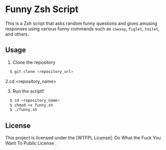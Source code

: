 # Funny Zsh Script

This is a Zsh script that asks random funny questions and gives amusing responses using various funny commands such as `cowsay`, `figlet`, `toilet`, and others.

## Usage

1. Clone the repository
```bash
  $ git clone <repository_url>
```
2.cd <repository_name>

3. Run the script!!
```bash
  $ cd <repository_name>
  $ chmod +x funny.sh
  $ ./funny.sh
```

## License
This project is licensed under the [WTFPL License]: Do What the Fuck You Want To Public License .
